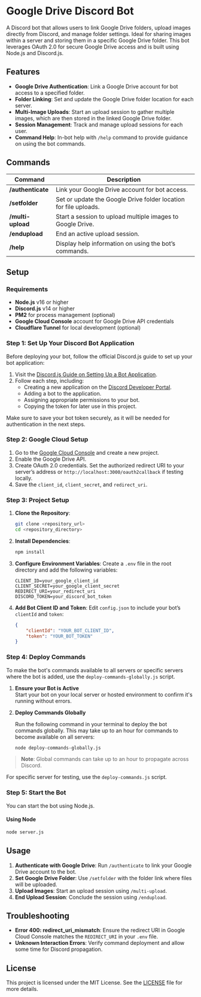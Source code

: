 # Google Drive Discord Bot

A Discord bot that allows users to link Google Drive folders, upload images directly from Discord, and manage folder settings. Ideal for sharing images within a server and storing them in a specific Google Drive folder. This bot leverages OAuth 2.0 for secure Google Drive access and is built using Node.js and Discord.js.

## Features

- **Google Drive Authentication**: Link a Google Drive account for bot access to a specified folder.
- **Folder Linking**: Set and update the Google Drive folder location for each server.
- **Multi-Image Uploads**: Start an upload session to gather multiple images, which are then stored in the linked Google Drive folder.
- **Session Management**: Track and manage upload sessions for each user.
- **Command Help**: In-bot help with `/help` command to provide guidance on using the bot commands.

## Commands

| Command            | Description                                                                                 |
|--------------------|---------------------------------------------------------------------------------------------|
| **/authenticate**  | Link your Google Drive account for bot access.                                              |
| **/setfolder**     | Set or update the Google Drive folder location for file uploads.                            |
| **/multi-upload**  | Start a session to upload multiple images to Google Drive.                                  |
| **/endupload**     | End an active upload session.                                                               |
| **/help**          | Display help information on using the bot’s commands.                                       |

## Setup

### Requirements

- **Node.js** v16 or higher
- **Discord.js** v14 or higher
- **PM2** for process management (optional)
- **Google Cloud Console** account for Google Drive API credentials
- **Cloudflare Tunnel** for local development (optional)

### Step 1: Set Up Your Discord Bot Application

Before deploying your bot, follow the official Discord.js guide to set up your bot application:

1. Visit the [Discord.js Guide on Setting Up a Bot Application](https://discordjs.guide/preparations/setting-up-a-bot-application.html).
2. Follow each step, including:
   - Creating a new application on the [Discord Developer Portal](https://discord.com/developers/applications).
   - Adding a bot to the application.
   - Assigning appropriate permissions to your bot.
   - Copying the token for later use in this project.

Make sure to save your bot token securely, as it will be needed for authentication in the next steps.


### Step 2: Google Cloud Setup

1. Go to the [Google Cloud Console](https://console.cloud.google.com/) and create a new project.
2. Enable the Google Drive API.
3. Create OAuth 2.0 credentials. Set the authorized redirect URI to your server’s address or `http://localhost:3000/oauth2callback` if testing locally.
4. Save the `client_id`, `client_secret`, and `redirect_uri`.

### Step 3: Project Setup

1. **Clone the Repository**:
   ```bash
   git clone <repository_url>
   cd <repository_directory>
   ```

2. **Install Dependencies**:
   ```bash
   npm install
   ```

3. **Configure Environment Variables**:
   Create a `.env` file in the root directory and add the following variables:
   ```env
   CLIENT_ID=your_google_client_id
   CLIENT_SECRET=your_google_client_secret
   REDIRECT_URI=your_redirect_uri
   DISCORD_TOKEN=your_discord_bot_token
   ```

4. **Add Bot Client ID and Token**:
   Edit `config.json` to include your bot’s `clientId` and `token`:
   ```json
   {
       "clientId": "YOUR_BOT_CLIENT_ID",
       "token": "YOUR_BOT_TOKEN"
   }
   ```

### Step 4: Deploy Commands

To make the bot's commands available to all servers or specific servers where the bot is added, use the `deploy-commands-globally.js` script.

1. **Ensure your Bot is Active**  
   Start your bot on your local server or hosted environment to confirm it's running without errors.

2. **Deploy Commands Globally**

   Run the following command in your terminal to deploy the bot commands globally. This may take up to an hour for commands to become available on all servers:

   ```bash
   node deploy-commands-globally.js
    ```

> **Note**: Global commands can take up to an hour to propagate across Discord.

For specific server for testing, use the `deploy-commands.js` script.

### Step 5: Start the Bot

You can start the bot using Node.js.

#### Using Node
```bash
node server.js
```

## Usage

1. **Authenticate with Google Drive**: Run `/authenticate` to link your Google Drive account to the bot.
2. **Set Google Drive Folder**: Use `/setfolder` with the folder link where files will be uploaded.
3. **Upload Images**: Start an upload session using `/multi-upload`.
4. **End Upload Session**: Conclude the session using `/endupload`.

## Troubleshooting

- **Error 400: redirect_uri_mismatch**: Ensure the redirect URI in Google Cloud Console matches the `REDIRECT_URI` in your `.env` file.
- **Unknown Interaction Errors**: Verify command deployment and allow some time for Discord propagation.

## License

This project is licensed under the MIT License. See the [LICENSE](LICENSE) file for more details.